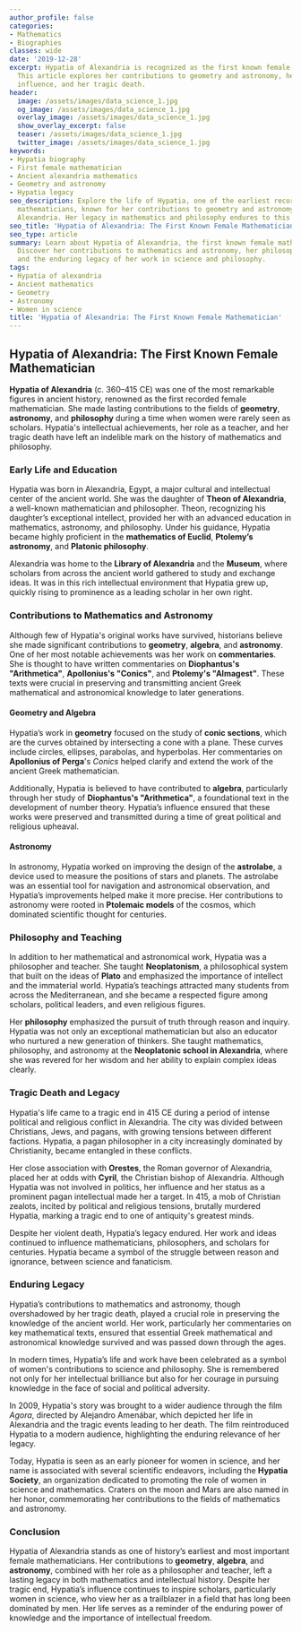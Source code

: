 ```yaml
---
author_profile: false
categories:
- Mathematics
- Biographies
classes: wide
date: '2019-12-28'
excerpt: Hypatia of Alexandria is recognized as the first known female mathematician.
  This article explores her contributions to geometry and astronomy, her philosophical
  influence, and her tragic death.
header:
  image: /assets/images/data_science_1.jpg
  og_image: /assets/images/data_science_1.jpg
  overlay_image: /assets/images/data_science_1.jpg
  show_overlay_excerpt: false
  teaser: /assets/images/data_science_1.jpg
  twitter_image: /assets/images/data_science_1.jpg
keywords:
- Hypatia biography
- First female mathematician
- Ancient alexandria mathematics
- Geometry and astronomy
- Hypatia legacy
seo_description: Explore the life of Hypatia, one of the earliest recorded female
  mathematicians, known for her contributions to geometry and astronomy in ancient
  Alexandria. Her legacy in mathematics and philosophy endures to this day.
seo_title: 'Hypatia of Alexandria: The First Known Female Mathematician'
seo_type: article
summary: Learn about Hypatia of Alexandria, the first known female mathematician.
  Discover her contributions to mathematics and astronomy, her philosophical influence,
  and the enduring legacy of her work in science and philosophy.
tags:
- Hypatia of alexandria
- Ancient mathematics
- Geometry
- Astronomy
- Women in science
title: 'Hypatia of Alexandria: The First Known Female Mathematician'
---
```


## Hypatia of Alexandria: The First Known Female Mathematician

**Hypatia of Alexandria** (c. 360–415 CE) was one of the most remarkable figures in ancient history, renowned as the first recorded female mathematician. She made lasting contributions to the fields of **geometry**, **astronomy**, and **philosophy** during a time when women were rarely seen as scholars. Hypatia's intellectual achievements, her role as a teacher, and her tragic death have left an indelible mark on the history of mathematics and philosophy.

### Early Life and Education

Hypatia was born in Alexandria, Egypt, a major cultural and intellectual center of the ancient world. She was the daughter of **Theon of Alexandria**, a well-known mathematician and philosopher. Theon, recognizing his daughter’s exceptional intellect, provided her with an advanced education in mathematics, astronomy, and philosophy. Under his guidance, Hypatia became highly proficient in the **mathematics of Euclid**, **Ptolemy’s astronomy**, and **Platonic philosophy**.

Alexandria was home to the **Library of Alexandria** and the **Museum**, where scholars from across the ancient world gathered to study and exchange ideas. It was in this rich intellectual environment that Hypatia grew up, quickly rising to prominence as a leading scholar in her own right.

### Contributions to Mathematics and Astronomy

Although few of Hypatia's original works have survived, historians believe she made significant contributions to **geometry**, **algebra**, and **astronomy**. One of her most notable achievements was her work on **commentaries**. She is thought to have written commentaries on **Diophantus's "Arithmetica"**, **Apollonius's "Conics"**, and **Ptolemy's "Almagest"**. These texts were crucial in preserving and transmitting ancient Greek mathematical and astronomical knowledge to later generations.

#### Geometry and Algebra

Hypatia’s work in **geometry** focused on the study of **conic sections**, which are the curves obtained by intersecting a cone with a plane. These curves include circles, ellipses, parabolas, and hyperbolas. Her commentaries on **Apollonius of Perga**'s *Conics* helped clarify and extend the work of the ancient Greek mathematician.

Additionally, Hypatia is believed to have contributed to **algebra**, particularly through her study of **Diophantus's "Arithmetica"**, a foundational text in the development of number theory. Hypatia’s influence ensured that these works were preserved and transmitted during a time of great political and religious upheaval.

#### Astronomy

In astronomy, Hypatia worked on improving the design of the **astrolabe**, a device used to measure the positions of stars and planets. The astrolabe was an essential tool for navigation and astronomical observation, and Hypatia’s improvements helped make it more precise. Her contributions to astronomy were rooted in **Ptolemaic models** of the cosmos, which dominated scientific thought for centuries.

### Philosophy and Teaching

In addition to her mathematical and astronomical work, Hypatia was a philosopher and teacher. She taught **Neoplatonism**, a philosophical system that built on the ideas of **Plato** and emphasized the importance of intellect and the immaterial world. Hypatia’s teachings attracted many students from across the Mediterranean, and she became a respected figure among scholars, political leaders, and even religious figures.

Her **philosophy** emphasized the pursuit of truth through reason and inquiry. Hypatia was not only an exceptional mathematician but also an educator who nurtured a new generation of thinkers. She taught mathematics, philosophy, and astronomy at the **Neoplatonic school in Alexandria**, where she was revered for her wisdom and her ability to explain complex ideas clearly.

### Tragic Death and Legacy

Hypatia's life came to a tragic end in 415 CE during a period of intense political and religious conflict in Alexandria. The city was divided between Christians, Jews, and pagans, with growing tensions between different factions. Hypatia, a pagan philosopher in a city increasingly dominated by Christianity, became entangled in these conflicts.

Her close association with **Orestes**, the Roman governor of Alexandria, placed her at odds with **Cyril**, the Christian bishop of Alexandria. Although Hypatia was not involved in politics, her influence and her status as a prominent pagan intellectual made her a target. In 415, a mob of Christian zealots, incited by political and religious tensions, brutally murdered Hypatia, marking a tragic end to one of antiquity's greatest minds.

Despite her violent death, Hypatia’s legacy endured. Her work and ideas continued to influence mathematicians, philosophers, and scholars for centuries. Hypatia became a symbol of the struggle between reason and ignorance, between science and fanaticism.

### Enduring Legacy

Hypatia’s contributions to mathematics and astronomy, though overshadowed by her tragic death, played a crucial role in preserving the knowledge of the ancient world. Her work, particularly her commentaries on key mathematical texts, ensured that essential Greek mathematical and astronomical knowledge survived and was passed down through the ages.

In modern times, Hypatia’s life and work have been celebrated as a symbol of women's contributions to science and philosophy. She is remembered not only for her intellectual brilliance but also for her courage in pursuing knowledge in the face of social and political adversity.

In 2009, Hypatia's story was brought to a wider audience through the film *Agora*, directed by Alejandro Amenábar, which depicted her life in Alexandria and the tragic events leading to her death. The film reintroduced Hypatia to a modern audience, highlighting the enduring relevance of her legacy.

Today, Hypatia is seen as an early pioneer for women in science, and her name is associated with several scientific endeavors, including the **Hypatia Society**, an organization dedicated to promoting the role of women in science and mathematics. Craters on the moon and Mars are also named in her honor, commemorating her contributions to the fields of mathematics and astronomy.

### Conclusion

Hypatia of Alexandria stands as one of history’s earliest and most important female mathematicians. Her contributions to **geometry**, **algebra**, and **astronomy**, combined with her role as a philosopher and teacher, left a lasting legacy in both mathematics and intellectual history. Despite her tragic end, Hypatia’s influence continues to inspire scholars, particularly women in science, who view her as a trailblazer in a field that has long been dominated by men. Her life serves as a reminder of the enduring power of knowledge and the importance of intellectual freedom.
